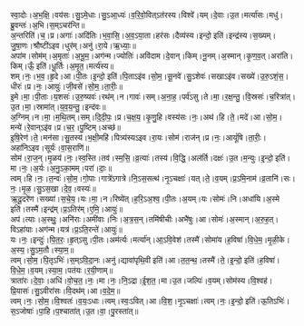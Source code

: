 

  
स्वा॒दोः।अ॒भ॒क्षि॒।वय॑सः।सु॒ऽमे॒धाः।सु॒ऽआ॒ध्यः॑।व॒रि॒वो॒वित्ऽत॑रस्य।विश्वे॑।यम्।दे॒वाः।उ॒त।मर्त्या॑सः।मधु॑।ब्रु॒वन्तः॑।अ॒भि।स॒म्ऽचर॑न्ति॥  
अ॒न्तरिति॑।च॒।प्र।अगाः॑।अदि॑तिः।भ॒वा॒सि॒।अ॒व॒ऽया॒ता।हर॑सः।दैव्य॑स्य।इन्दो॒ इति॑।इन्द्र॑स्य।स॒ख्यम्।जु॒षा॒णः।श्रौष्टी॑ऽइव।धुर॑म्।अनु॑।रा॒ये।ऋ॒ध्याः॒॥  
अपा॑म।सोम॑म्।अ॒मृताः॑।अ॒भू॒म॒।अग॑न्म।ज्योतिः॑।अवि॑दाम।दे॒वान्।किम्।नू॒नम्।अ॒स्मान्।कृ॒ण॒व॒त्।अरा॑ति।किम्।ऊँ॒ इति॑।धू॒र्तिः।अ॒मृ॒त॒।मर्त्य॑स्य॥  
शम्।नः॒।भ॒व॒।हृ॒दे।आ।पी॒तः।इ॒न्दो॒ इति॑।पि॒ताऽइ॑व।सो॒म॒।सू॒नवे॑।सु॒ऽशेवः॑।सखाऽइ॑व।सख्ये॑।उ॒रु॒ऽशं॒स॒।धीरः॑।प्र।नः॒।आयुः॑।जी॒वसे॑।सो॒म॒।ता॒रीः॒॥  
इ॒मे।मा॒।पी॒ताः।य॒शसः॑।उ॒रु॒ष्यवः॑।रथ॑म्।न।गावः॑।सम्।अ॒ना॒ह॒।पर्व॑ऽसु।ते।मा॒।र॒क्ष॒न्तु॒।वि॒स्रसः॑।च॒रित्रा॑त्।उ॒त।मा॒।स्रामा॑त्।य॒व॒य॒न्तु॒।इन्द॑वः॥  
अ॒ग्निम्।न।मा॒।म॒थि॒तम्।सम्।दि॒दी॒पः॒।प्र।च॒क्ष॒य॒।कृ॒णु॒हि।वस्य॑सः।नः॒।अथ॑।हि।ते॒।मदे॑।आ।सो॒म॒।मन्ये॑।रे॒वान्ऽइ॑व।प्र।च॒र॒।पु॒ष्टिम्।अच्छ॑॥  
इ॒षि॒रेण॑।ते॒।मन॑सा।सु॒तस्य॑।भ॒क्षी॒महि॑।पित्र्य॑स्यऽइव।रा॒यः।सोम॑।राज॑न्।प्र।नः॒।आयूं॑षि।ता॒रीः॒।अहा॑निऽइव।सूर्यः॑।वा॒स॒राणि॑॥  
सोम॑।रा॒ज॒न्।मृ॒ळय॑।नः॒।स्व॒स्ति।तव॑।स्म॒सि॒।व्र॒त्याः॑।तस्य॑।वि॒द्धि॒।अल॑र्ति।दक्षः॑।उ॒त।म॒न्युः।इ॒न्दो॒ इति॑।मा।नः॒।अ॒र्यः।अ॒नु॒ऽका॒मम्।परा॑।दाः॒॥  
त्वम्।हि।नः॒।त॒न्वः॑।सो॒म॒।गो॒पाः।गात्रे॑ऽगात्रे।नि॒ऽस॒सत्थ॑।नृ॒ऽचक्षाः॑।यत्।ते॒।व॒यम्।प्र॒ऽमि॒नाम॑।व्र॒तानि॑।सः।नः॒।मृ॒ळ॒।सु॒ऽस॒खा।दे॒व॒।वस्यः॑॥  
ऋ॒दू॒दरे॑ण।सख्या॑।स॒चे॒य॒।यः।मा॒।न।रिष्ये॑त्।ह॒रि॒ऽअ॒श्व॒।पी॒तः।अ॒यम्।यः।सोमः॑।नि।अधा॑यि।अ॒स्मे इति॑।तस्मै॑।इन्द्र॑म्।प्र॒ऽतिर॑म्।ए॒मि॒।आयुः॑॥  
अप॑।त्याः।अ॒स्थुः॒।अनि॑राः।अमी॑वाः।निः।अ॒त्र॒स॒न्।तमि॑षीचीः।अभै॑षुः।आ।सोमः॑।अ॒स्मान्।अ॒रु॒ह॒त्।विऽहा॑याः।अग॑न्म।यत्र॑।प्र॒ऽति॒रन्ते॑।आयुः॑॥  
यः।नः॒।इन्दुः॑।पि॒त॒रः॒।हृ॒त्ऽसु।पी॒तः।अम॑र्त्यः।मर्त्या॑न्।आ॒ऽवि॒वेश॑।तस्मै॑।सोमा॑य।ह॒विषा॑।वि॒धे॒म॒।मृ॒ळी॒के।अ॒स्य॒।सु॒ऽम॒तौ।स्या॒म॒॥  
त्वम्।सो॒म॒।पि॒तृऽभिः॑।स॒म्ऽवि॒दा॒नः।अनु॑।द्यावा॑पृथि॒वी इति॑।आ।त॒त॒न्थ॒।तस्मै॑।ते॒।इ॒न्दो॒ इति॑।ह॒विषा॑।वि॒धे॒म॒।व॒यम्।स्या॒म॒।पत॑यः।र॒यी॒णाम्॥  
त्राता॑रः।दे॒वाः॒।अधि॑।वो॒च॒त॒।नः॒।मा।नः॒।नि॒ऽद्रा।ई॒श॒त॒।मा।उ॒त।जल्पिः॑।व॒यम्।सोम॑स्य।वि॒श्वह॑।प्रि॒यासः॑।सु॒ऽवीरा॑सः।वि॒दथ॑म्।आ।व॒दे॒म॒॥  
त्वम्।नः॒।सो॒म॒।वि॒श्वतः॑।व॒यः॒ऽधाः।त्वम्।स्वः॒ऽवित्।आ।वि॒श॒।नृ॒ऽचक्षाः॑।त्वम्।नः॒।इ॒न्दो॒ इति॑।ऊ॒तिऽभिः॑।स॒ऽजोषाः॑।पा॒हि।प॒श्चाता॑त्।उ॒त।वा॒।पु॒रस्ता॑त्॥  
